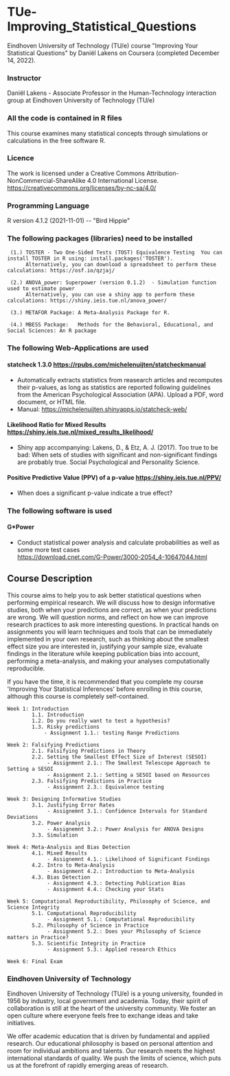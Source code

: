 # TUe-Improving_Statistical_Questions
Eindhoven University of Technology (TU/e) course "Improving Your Statistical Questions" by Daniël Lakens on Coursera (completed December 14, 2022).
### Instructor
Daniël Lakens - Associate Professor in the Human-Technology interaction group at Eindhoven University of Technology (TU/e)


### All the code is contained in R files
This course examines many statistical concepts through simulations or calculations in the free software R. 


### Licence
The work is licensed under a Creative Commons Attribution-NonCommercial-ShareAlike 4.0 International License. https://creativecommons.org/licenses/by-nc-sa/4.0/


### Programming Language
R version 4.1.2 (2021-11-01) -- "Bird Hippie"


### The following packages (libraries) need to be installed
     (1.) TOSTER - Two One-Sided Tests (TOST) Equivalence Testing  You can install TOSTER in R using: install.packages('TOSTER'). 
          Alternatively, you can download a spreadsheet to perform these calculations: https://osf.io/qzjaj/

     (2.) ANOVA_power: Superpower (version 0.1.2)  - Simulation function used to estimate power  
          Alternatively, you can use a shiny app to perform these calculations: https://shiny.ieis.tue.nl/anova_power/

     (3.) METAFOR Package: A Meta-Analysis Package for R. 

     (4.) MBESS Package:   Methods for the Behavioral, Educational, and Social Sciences: An R package

### The following Web-Applications are used
#### statcheck 1.3.0   https://rpubs.com/michelenuijten/statcheckmanual
- Automatically extracts statistics from reasearch articles and recomputes their p-values, as long as statistics are reported 
following guidelines from the American Psychological Association (APA). Upload a PDF, word document, or HTML file.
- Manual: https://michelenuijten.shinyapps.io/statcheck-web/



#### Likelihood Ratio for Mixed Results  https://shiny.ieis.tue.nl/mixed_results_likelihood/
- Shiny app accompanying: Lakens, D., & Etz, A. J. (2017). Too true to be bad: When sets of studies with significant and non-significant findings are probably true. Social Psychological and Personality Science. 





#### Positive Predictive Value (PPV) of a p-value   https://shiny.ieis.tue.nl/PPV/
- When does a significant p-value indicate a true effect?





### The following software is used 
#### G*Power 
- Conduct statistical power analysis and calculate probabilities as well as some more test cases  
           https://download.cnet.com/G-Power/3000-2054_4-10647044.html 




## Course Description
This course aims to help you to ask better statistical questions when performing empirical research. We will discuss how to design informative studies, both when your predictions are correct, as when your predictions are wrong. We will question norms, and reflect on how we can improve research practices to ask more interesting questions. In practical hands on assignments you will learn techniques and tools that can be immediately implemented in your own research, such as thinking about the smallest effect size you are interested in, justifying your sample size, evaluate findings in the literature while keeping publication bias into account, performing a meta-analysis, and making your analyses computationally reproducible.

If you have the time, it is recommended that you complete my course 'Improving Your Statistical Inferences' before enrolling in this course, although this course is completely self-contained.

    Week 1: Introduction 
            1.1. Introduction
            1.2. Do you really want to test a hypothesis?
            1.3. Risky predictions
                - Assignment 1.1.: testing Range Predictions
                
    Week 2: Falsifying Predictions
            2.1. Falsifying Predictions in Theory
            2.2. Setting the Smallest Effect Size of Interest (SESOI)
                 - Assignment 2.1.: The Smallest Telescope Approach to Setting a SESOI
                 - Assignment 2.1.: Setting a SESOI based on Resources
            2.3. Falsifying Predictions in Practice
                 - Assignment 2.3.: Equivalence testing
            
    Week 3: Designing Informative Studies
            3.1. Justifying Error Rates
                 - Assignemnt 3.1.: Confidence Intervals for Standard Deviations
            3.2. Power Analysis
                 - Assignemnt 3.2.: Power Analysis for ANOVA Designs
            3.3. Simulation     
                 
    Week 4: Meta-Analysis and Bias Detection
            4.1. Mixed Results
                 - Assignemnt 4.1.: Likelihood of Significant Findings
            4.2. Intro to Meta-Analysis
                 - Assignment 4.2.: Introduction to Meta-Analysis
            4.3. Bias Detection     
                 - Assignment 4.3.: Detecting Publication Bias
                 - Assignment 4.4.: Checking your Stats
                 
    Week 5: Computational Reproductibility, Philosophy of Science, and Science Integrity
            5.1. Computational Reproducibility
                 - Assignment 5.1.: Computational Reproducibility
            5.2. Philosophy of Science in Practice
                 - Assignment 5.2.: Does your Philosophy of Science matters in Practice?
            5.3. Scientific Integrity in Practice
                 - Assignment 5.3.: Applied research Ethics
            
    Week 6: Final Exam
           
   
                
                
### Eindhoven University of Technology

Eindhoven University of Technology (TU/e) is a young university, founded in 1956 by industry, local government and academia. Today, their spirit of collaboration is
still at the heart of the university community. We foster an open culture where everyone feels free to exchange ideas and take initiatives.

We offer academic education that is driven by fundamental and applied research. Our educational philosophy is based on personal attention and room for individual
ambitions and talents. Our research meets the highest international standards of quality. We push the limits of science, which puts us at the forefront of rapidly
emerging areas of research.                
